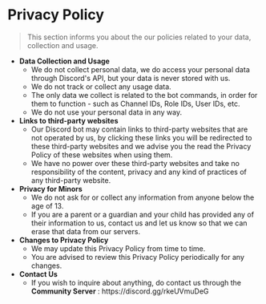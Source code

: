 # Privacy Policy

> This section informs you about the our policies related to your data, collection and usage.

<ul>
<li><b>Data Collection and Usage</b>
<ul>
  <li>We do not collect personal data, we do access your personal data through Discord's API, but your data is never stored with us.</li>
  <li>We do not track or collect any usage data.</li>
  <li>The only data we collect is related to the bot commands, in order for them to function - such as Channel IDs, Role IDs, User IDs, etc. </li>
  <li>We do not use your personal data in any way.</li>
</ul>
</li>
<li><b>Links to third-party websites</b>
<ul>
  <li>Our Discord bot may contain links to third-party websites that are not operated by us, by clicking these links you will be redirected to these third-party websites and we advise you the read the Privacy Policy of these websites when using them.</li>
  <li>We have no power over these third-party websites and take no responsibility of the content, privacy and any kind of practices of any third-party website.
</ul>
</li>
<li><b>Privacy for Minors</b>
<ul>
  <li>We do not ask for or collect any information from anyone below the age of 13.</li>
  <li>If you are a parent or a guardian and your child has provided any of their information to us, contact us and let us know so that we can erase that data from our servers.</li>
</ul>
</li>
<li><b>Changes to Privacy Policy</b>
<ul>
  <li>We may update this Privacy Policy from time to time.</li>
  <li>You are advised to review this Privacy Policy periodically for any changes.</li>
</ul>
</li>
<li><b>Contact Us</b>
<ul>
  <li>If you wish to inquire about anything, do contact us through the <strong>Community Server</strong> : https://discord.gg/rkeUVmuDeG</li>
</ul>
</li>
</ul>
